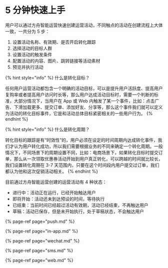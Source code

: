 # 5 分钟快速上手

用户可以通过方舟智能运营快速创建运营活动，不同触点的活动在创建流程上大体一致，一共分为 5 步：

1. 设置活动名称、有效期、是否开启转化跟踪
2. 选择活动的目标人群
3. 设置活动的触发条件
4. 配置活动的内容、图片、跳转链接等活动素材
5. 预览并执行活动

{% hint style="info" %}
什么是转化目标？

任何用户运营活动都包含一个明确的活动目标，可以是提升用户活跃度、提高用户复购率或者提高用户访问时长等，那么用户达成活动目标时，需要一个判断的标准，大部分情况下，当用户在 App 或 Web 内触发了某一个事件，比如：点击广告、下滑加载更多、提交订单、添加好友、分享等，那么这个事件我们就可以定义为活动的转化目标事件，它是和活动总体目标紧密相关的一些用户行为。
{% endhint %}

{% hint style="info" %}
什么是转化周期？

转化目标的跟踪是有“时效性”的，用户必须在设定的时间周期内达成转化事件，我们才认为用户转化成功，所以我们需要根据业务的不同来确定一个转化周期。一般情况下，不同场景下的周期设置不同，比如：电商场景下，如果转化目标时提交订单，那么从一次领取优惠券活动开始到用户真正转化，可以跨越的时间就比较长，我们设置转化周期在 3-7 天范围内，只要在这个时间段内用户提交过订单，我们都认为他和这次促销活动相关。
{% endhint %}

目前通过方舟智能运营创建的运营活动有 4 种状态：

* 进行中：活动正在运行，已经开始触达用户
* 即将开始：活动还未到达预设的时间，等待执行
* 已结束：当前时间已经超过活动有效期，活动已经结束，不再触达用户
* 草稿：活动已保存，但是未开始执行，处于草稿状态，不会触达用户

{% page-ref page="push.md" %}

{% page-ref page="in-app.md" %}

{% page-ref page="wechat.md" %}

{% page-ref page="sms.md" %}

{% page-ref page="web.md" %}



